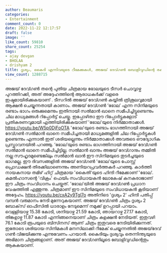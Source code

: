 ```yaml
---
author: Beaumaris
categories:
- Entertainment
comment_count: 0
date: 2022-11-22 12:17:57
draft: false
image: ''
like_count: 59810
share_count: 25254
tags:
- ajay devgan
- BHOLAA
- drishyam 2
title: ദൃശ്യം, കൈദി എന്നിവയുടെ റീമേക്കുകൾ, അജയ് ദേവ്ഗൺ ബോളിവുഡിന്റെ രക്ഷകൻ ?
view_count: 1288715
---
```


അജയ് ദേവ്ഗൺ തന്റെ പുതിയ ചിത്രമായ ഭോലയുടെ ടീസർ ചൊവ്വാഴ്ച പുറത്തിറക്കി, അത് അദ്ദേഹത്തിന്റെ ആരാധകർക്ക് വളരെ ഇഷ്ടമായിരിക്കുകയാണ് . ടീസറിൽ അജയ് ദേവ്ഗൺ കയ്യിൽ ത്രിശൂലവുമായി ആക്ഷൻ ചെയ്യുന്നതായി കാണാം. അജയ് ദേവ്ഗൺ ‘ഭോല’ എന്ന സിനിമയുടെ രണ്ടാം ഭാഗം ഒരുക്കുമെന്നും ഇതിനായി സൽമാൻ ഖാനെ സമീപിച്ചിട്ടുണ്ടെന്നും ചില മാധ്യമങ്ങൾ റിപ്പോർട്ട് ചെയ്തു. ഇപ്പോഴിതാ ഈ റിപ്പോർട്ടുകളോട് പ്രതികരണവുമായി എത്തിയിരിക്കുകയാണ് 'ഭോല'യുടെ നിർമ്മാതാക്കൾ. https://youtu.be/W5p0DjFoOTA 'ഭോല'യുടെ രണ്ടാം ഭാഗത്തിനായി അജയ് ദേവ്ഗൺ സൽമാൻ ഖാനെ സമീപിച്ചതായി മാധ്യമങ്ങളിൽ ചില റിപ്പോർട്ടുകൾ ഉണ്ടെന്നും എന്നാൽ ഇത് ശരിയല്ലെന്നും നിർമ്മാതാക്കൾ അവരുടെ ഔദ്യോഗിക പ്രസ്താവനയിൽ പറഞ്ഞു. ‘ഭോല’യുടെ രണ്ടാം ഭാഗത്തിനായി അജയ് ദേവ്ഗൺ സൽമാൻ ഖാനെ സമീപിച്ചിട്ടില്ല. സൽമാൻ ഖാനും അജയ് ദേവ്ഗാനും തമ്മിൽ നല്ല സൗഹൃദമുണ്ടെങ്കിലും സൽമാൻ ഖാൻ ഈ സിനിമയുടെ തുടർച്ചയുടെ ഭാഗമല്ല. ഈ ദിവസങ്ങളിൽ അജയ് ദേവ്ഗൺ 'ഭോല'യുടെ പോസ്റ്റ് പ്രൊഡക്ഷൻ തിരക്കിലാണെന്നും അണിയറപ്രവർത്തകർ പറഞ്ഞു. കാർത്തി നായകനായ തമിഴ് ഹിറ്റ് ചിത്രമായ 'കൈതി'യുടെ ഹിന്ദി റീമേക്കാണ് 'ഭോല'. കമൽഹാസന്റെ 'വിക്രം' ഫെയിം സംവിധായകൻ ലോകേഷ് കനകരാജാണ് ഈ ചിത്രം സംവിധാനം ചെയ്തത്. 'ഭോല'യിൽ അജയ് ദേവ്ഗൺ പ്രധാന വേഷത്തിൽ എത്തുന്നു. ചിത്രമാണ് ഈ സിനിമയുടെ സംവിധായകൻ കൂടിയാണ് അദ്ദേഹം. https://youtu.be/cxA2y9Tgl7o അതിനിടെ 'ദൃശ്യം 2' ഹിന്ദി പതിപ്പ് വമ്പൻ വരുമാനം നേടി മുന്നേറുകയാണ്. അജയ് ദേവ്ഗൺ ചിത്രം ദൃശ്യം 2 ബോക്‌സ് ഓഫീസിൽ ധാരാളം നേടുമെന്ന് നമുക്ക് ഉറപ്പായി പറയാം. വെള്ളിയാഴ്ച 15.38 കോടി, ശനിയാഴ്ച 21.59 കോടി, ഞായറാഴ്ച 27.17 കോടി, തിങ്കളാഴ്ച 11.87 കോടി എന്നിങ്ങനെയാണ് ചിത്രം കളക്ഷൻ നേടിയത്. ഇതുവഴി 76.1 കോടി രൂപയുടെ ബിസിനസ് ആണ് ചിത്രം ഇതുവരെ നേടിയിരിക്കുന്നത്. ഇതോടെ ശരിയായ സിനിമകൾ മനസിലാക്കി റീമേക് ചെയ്യുന്നതിൽ അജയ്‌ദേവ് ഗൺ വിജയിക്കുന്നു എന്നുവേണം പറയാൻ. കൈദിയും ദൃശ്യവും തെന്നിന്ത്യയുടെ അഭിമാന ചിത്രങ്ങളാണ്. അത് അജയ് ദേവ്ഗണിലൂടെ ബോളിവുഡിന്റെതും ആകുകയാണ്.